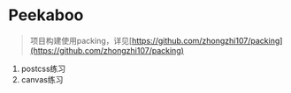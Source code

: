 # Peekaboo

>项目构建使用packing，详见[https://github.com/zhongzhi107/packing](https://github.com/zhongzhi107/packing)

1. postcss练习
2. canvas练习
